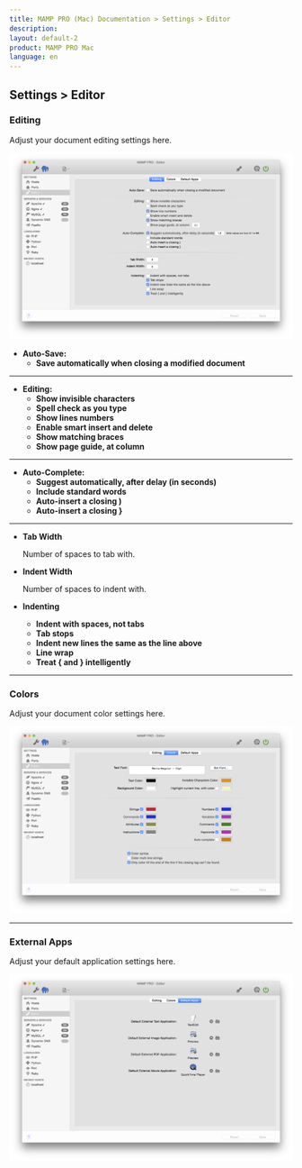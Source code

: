 ```yaml
---
title: MAMP PRO (Mac) Documentation > Settings > Editor
description: 
layout: default-2
product: MAMP PRO Mac
language: en
---
```


## Settings > Editor

### Editing

Adjust your document editing settings here.

![MAMP](/en/MAMP-PRO-Mac/Settings/Editor/Editing.png)

*  **Auto-Save:**  
    *  **Save automatically when closing a modified document**

---

*  **Editing:**  
    *  **Show invisible characters**
    *  **Spell check as you type**
    *  **Show lines numbers**
    *  **Enable smart insert and delete**
    *  **Show matching braces**
    *  **Show page guide, at column**

---

*  **Auto-Complete:**  
    *  **Suggest automatically, after delay (in seconds)**  
    *  **Include standard words**  
    *  **Auto-insert a closing )**  
    *  **Auto-insert a closing }**  

---

*  **Tab Width** 
      
      Number of spaces to tab with.

*  **Indent Width** 
      
      Number of spaces to indent with.

*  **Indenting**  
    *  **Indent with spaces, not tabs**  
    *  **Tab stops**  
    *  **Indent new lines the same as the line above**  
    *  **Line wrap**  
    *  **Treat { and } intelligently**  

---

### Colors

Adjust your document color settings here.

![MAMP](/en/MAMP-PRO-Mac/Settings/Editor/Colors.png)

---

### External Apps

Adjust your default application settings here.

![MAMP](/en/MAMP-PRO-Mac/Settings/Editor/DefaultApps.png)
